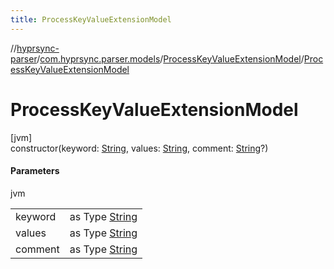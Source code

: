 ```yaml
---
title: ProcessKeyValueExtensionModel
---
```

//[hyprsync-parser](../../../index.html)/[com.hyprsync.parser.models](../index.html)/[ProcessKeyValueExtensionModel](index.html)/[ProcessKeyValueExtensionModel](-process-key-value-extension-model.html)



# ProcessKeyValueExtensionModel



[jvm]\
constructor(keyword: [String](https://kotlinlang.org/api/core/kotlin-stdlib/kotlin/-string/index.html), values: [String](https://kotlinlang.org/api/core/kotlin-stdlib/kotlin/-string/index.html), comment: [String](https://kotlinlang.org/api/core/kotlin-stdlib/kotlin/-string/index.html)?)



#### Parameters


jvm

| | |
|---|---|
| keyword | as Type [String](https://kotlinlang.org/api/core/kotlin-stdlib/kotlin/-string/index.html) |
| values | as Type [String](https://kotlinlang.org/api/core/kotlin-stdlib/kotlin/-string/index.html) |
| comment | as Type [String](https://kotlinlang.org/api/core/kotlin-stdlib/kotlin/-string/index.html) || `null` |



